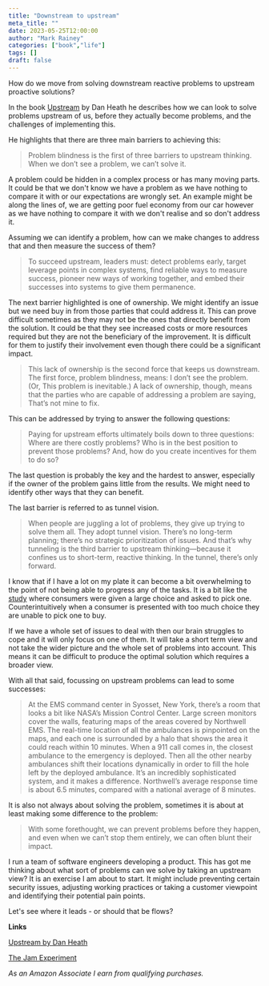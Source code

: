 ```yaml
---
title: "Downstream to upstream"
meta_title: ""
date: 2023-05-25T12:00:00
author: "Mark Rainey"
categories: ["book","life"]
tags: []
draft: false
---
```


How do we move from solving downstream reactive problems to upstream proactive solutions?


In the book [Upstream](https://amzn.to/3BVqRpj) by Dan Heath he describes how we can look to solve problems upstream of us, before they actually become problems, and the challenges of implementing this.

He highlights that there are three main barriers to achieving this:

> Problem blindness is the first of three barriers to upstream thinking. When we don’t see a problem, we can’t solve it.

A problem could be hidden in a complex process or has many moving parts. It could be that we don't know we have a problem as we have nothing to compare it with or our expectations are wrongly set. An example might be along the lines of, we are getting poor fuel economy from our car however as we have nothing to compare it with we don't realise and so don't address it.

Assuming we can identify a problem, how can we make changes to address that and then measure the success of them?

> To succeed upstream, leaders must: detect problems early, target leverage points in complex systems, find reliable ways to measure success, pioneer new ways of working together, and embed their successes into systems to give them permanence.

The next barrier highlighted is one of ownership. We might identify an issue but we need buy in from those parties that could address it. This can prove difficult sometimes as they may not be the ones that directly benefit from the solution. It could be that they see increased costs or more resources required but they are not the beneficiary of the improvement. It is difficult for them to justify their involvement even though there could be a significant impact.

> This lack of ownership is the second force that keeps us downstream. The first force, problem blindness, means: I don’t see the problem. (Or, This problem is inevitable.) A lack of ownership, though, means that the parties who are capable of addressing a problem are saying, That’s not mine to fix.

This can be addressed by trying to answer the following questions:

> Paying for upstream efforts ultimately boils down to three questions: Where are there costly problems? Who is in the best position to prevent those problems? And, how do you create incentives for them to do so?

The last question is probably the key and the hardest to answer, especially if the owner of the problem gains little from the results. We might need to identify other ways that they can benefit.

The last barrier is referred to as tunnel vision.

> When people are juggling a lot of problems, they give up trying to solve them all. They adopt tunnel vision. There’s no long-term planning; there’s no strategic prioritization of issues. And that’s why tunneling is the third barrier to upstream thinking—because it confines us to short-term, reactive thinking. In the tunnel, there’s only forward.

I know that if I have a lot on my plate it can become a bit overwhelming to the point of not being able to progress any of the tasks. It is a bit like the [study](https://medium.com/@FlorentGeerts/the-jam-experiment-how-choice-overloads-makes-consumers-buy-less-d610f8c37b9b) where consumers were given a large choice and asked to pick one. Counterintuitively when a consumer is presented with too much choice they are unable to pick one to buy. 

If we have a whole set of issues to deal with then our brain struggles to cope and it will only focus on one of them. It will take a short term view and not take the wider picture and the whole set of problems into account. This means it can be difficult to produce the optimal solution which requires a broader view.

With all that said, focussing on upstream problems can lead to some successes:

> At the EMS command center in Syosset, New York, there’s a room that looks a bit like NASA’s Mission Control Center. Large screen monitors cover the walls, featuring maps of the areas covered by Northwell EMS. The real-time location of all the ambulances is pinpointed on the maps, and each one is surrounded by a halo that shows the area it could reach within 10 minutes. When a 911 call comes in, the closest ambulance to the emergency is deployed. Then all the other nearby ambulances shift their locations dynamically in order to fill the hole left by the deployed ambulance. It’s an incredibly sophisticated system, and it makes a difference. Northwell’s average response time is about 6.5 minutes, compared with a national average of 8 minutes.

It is also not always about solving the problem, sometimes it is about at least making some difference to the problem:

> With some forethought, we can prevent problems before they happen, and even when we can’t stop them entirely, we can often blunt their impact.

I run a team of software engineers developing a product. This has got me thinking about what sort of problems can we solve by taking an upstream view? It is an exercise I am about to start. It might include preventing certain security issues, adjusting working practices or taking a customer viewpoint and identifying their potential pain points.

Let's see where it leads - or should that be flows?

__Links__

[Upstream by Dan Heath](https://amzn.to/3BVqRpj) 

[The Jam Experiment](https://medium.com/@FlorentGeerts/the-jam-experiment-how-choice-overloads-makes-consumers-buy-less-d610f8c37b9b)

*As an Amazon Associate I earn from qualifying purchases.*

